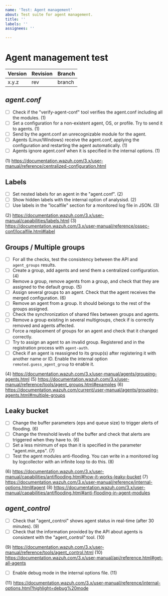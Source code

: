 ```yaml
---
name: 'Test: Agent management'
about: Test suite for agent management.
title: ''
labels: ''
assignees: ''

---
```


# Agent management test

| Version | Revision | Branch |
| --- | --- | --- |
| x.y.z | rev | branch |

## *agent.conf*

- [ ] Check if the "verify-agent-conf" tool verifies the agent.conf including all the modules. (1)
- [ ] Set a configuration for a non-existent agent, OS, or profile. Try to send it to agents. (1)
- [ ] Send by the agent.conf an unrecognizable module for the agent.
- [ ] Agents (Linux/Windows) receive the agent.conf, applying the configuration and restarting the agent automatically. (1)
- [ ] Agents ignore agent.conf when it is specified in the internal options. (1)

(1) https://documentation.wazuh.com/3.x/user-manual/reference/centralized-configuration.html

## Labels

- [ ] Set nested labels for an agent in the "agent.conf". (2)
- [ ] Show hidden labels with the internal option of analysisd. (2)
- [ ] Use labels in the "localfile" section for a monitored log file in JSON. (3) 

(2) https://documentation.wazuh.com/3.x/user-manual/capabilities/labels.html
(3) https://documentation.wazuh.com/3.x/user-manual/reference/ossec-conf/localfile.html#label

## Groups / Multiple groups

- [ ] For all the checks, test the consistency between the API and `agent_groups` results.
- [ ] Create a group, add agents and send them a centralized configuration. (4)
- [ ] Remove a group, remove agents from a group, and check that they are assigned to the default group. (5)
- [ ] Assign several groups to an agent. Check that the agent receives the merged configuration. (6)
- [ ] Remove an agent from a group. It should belongs to the rest of the groups assigned.
- [ ] Check the synchronization of shared files between groups and agents.
- [ ] Remove a group existing in several multigroups, check if is correctly removed and agents affected.
- [ ] Force a replacement of groups for an agent and check that it changed correctly.
- [ ] Try to assign an agent to an invalid group. Registered and in the registration process with `agent-auth`.
- [ ] Check if an agent is reassigned to its group(s) after registering it with another name or ID. Enable the internal option `remoted.guess_agent_group` to enable it.

(4) https://documentation.wazuh.com/3.x/user-manual/agents/grouping-agents.html
(5) https://documentation.wazuh.com/3.x/user-manual/reference/tools/agent_groups.html#examples
(6) https://documentation.wazuh.com/current/user-manual/agents/grouping-agents.html#multiple-groups

## Leaky bucket

- [ ] Change the buffer parameters (eps and queue size) to trigger alerts of flooding. (6)
- [ ] Change the threshold levels of the buffer and check that alerts are triggered when they have to. (6)
- [ ] Set a less minimum of eps than it is specified in the parameter "agent.min_eps". (7)
- [ ] Test the agent modules anti-flooding. You can write in a monitored log by logcollector with an infinite loop to do this. (8)

(6) https://documentation.wazuh.com/3.x/user-manual/capabilities/antiflooding.html#how-it-works-leaky-bucket
(7) https://documentation.wazuh.com/3.x/user-manual/reference/internal-options.html#agent
(8) https://documentation.wazuh.com/3.x/user-manual/capabilities/antiflooding.html#anti-flooding-in-agent-modules

## *agent_control*

- [ ] Check that "agent_control" shows agent status in real-time (after 30 minutes). (9)
- [ ] Check that the information provided by the API about agents is consistent with the "agent_control" tool. (10)

(9) https://documentation.wazuh.com/3.x/user-manual/reference/tools/agent_control.html
(10) https://documentation.wazuh.com/3.x/user-manual/api/reference.html#get-all-agents

 - [ ] Enable debug mode in the internal options file. (11)

(11) https://documentation.wazuh.com/3.x/user-manual/reference/internal-options.html?highlight=debug%20mode
